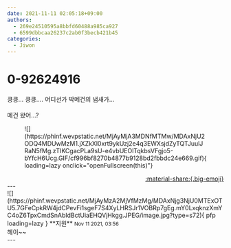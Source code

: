 ```yaml
---
date: 2021-11-11 02:05:18+09:00
authors:
  - 269e24510595a8bbfd60488a985ca927
  - 6599dbbcaa26237c2ab0f3becb421b45
categories:
  - Jiwon
---
```


# 0-92624916

<div class="post-container" markdown="1">
<div class="content-container md-sidebar__scrollwrap" markdown="1">

킁킁... 킁킁.... 어디선가 박메건의 냄새가...<br><br>메건 왔어...?
<figure markdown="1">
![](https://phinf.wevpstatic.net/MjAyMjA3MDNfMTMw/MDAxNjU2ODQ4MDUwMzM1.jXZkXl0xrt9ykUzj2e4q3EWXsjdZyTQTJuulJRaN5fMg.zTIKCgacPLa9sU-e4vbUEOlTqkbsVFgjo5-bYfcH6Ucg.GIF/cf996bf8270b4877b9128bd2fbbdc24e669.gif){ loading=lazy onclick="openFullscreen(this)"}
</figure>


</div>
</div>

<div style="text-align: right;" markdown="1">
<a href="https://weverse.io/fromis9/fanpost/0-92624916" style="text-align: right;">:material-share:{.big-emoji}</a>
</div>
---

<div class="comments-container md-sidebar__scrollwrap" markdown="1">
<div class="comment" markdown="1">
<div class='id-container' markdown="1">
![](https://phinf.wevpstatic.net/MjAyMzA2MjVfMzMg/MDAxNjg3NjU0MTExOTU5.7GFeCpkRW4jdCPevFi1sgeF7S4XyLHRSJr1VOBRp7gEg.mY0LxqknzXmYC4oZ6TpxCmdSnAbldBctUiaEHQVjHkgg.JPEG/image.jpg?type=s72){ pfp loading=lazy }
**<span class="artist">지원</span>** <small>Nov 11 2021, 03:56</small><br>
</div>
<div class='comment-body' markdown="1">
헤이~~
</div>
</div>
</div>
---
